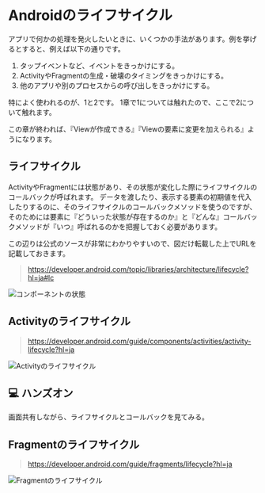 # Androidのライフサイクル
アプリで何かの処理を発火したいときに、いくつかの手法があります。例を挙げるとすると、例えば以下の通りです。
1. タップイベントなど、イベントをきっかけにする。
2. ActivityやFragmentの生成・破壊のタイミングをきっかけにする。
3. 他のアプリや別のプロセスからの呼び出しをきっかけにする。

特によく使われるのが、1と2です。
1章で1については触れたので、ここで2について触れます。

この章が終われば、『Viewが作成できる』『Viewの要素に変更を加えられる』ようになります。

## ライフサイクル
ActivityやFragmentには状態があり、その状態が変化した際にライフサイクルのコールバックが呼ばれます。
データを渡したり、表示する要素の初期値を代入したりするのに、そのライフサイクルのコールバックメソッドを使うのですが、
そのためには要素に『どういった状態が存在するのか』と『どんな』コールバックメソッドが『いつ』呼ばれるのかを把握しておく必要があります。

この辺りは公式のソースが非常にわかりやすいので、図だけ転載した上でURLを記載しておきます。

> https://developer.android.com/topic/libraries/architecture/lifecycle?hl=ja#lc

![コンポーネントの状態](https://developer.android.com/images/topic/libraries/architecture/lifecycle-states.svg?hl=ja)

## Activityのライフサイクル
> https://developer.android.com/guide/components/activities/activity-lifecycle?hl=ja

![Activityのライフサイクル](https://developer.android.com/guide/components/images/activity_lifecycle.png?hl=ja)

## :computer: ハンズオン
画面共有しながら、ライフサイクルとコールバックを見てみる。

## Fragmentのライフサイクル
> https://developer.android.com/guide/fragments/lifecycle?hl=ja

![Fragmentのライフサイクル](https://developer.android.com/images/guide/fragments/fragment-view-lifecycle.png?hl=ja)

